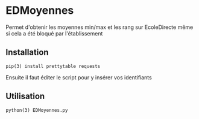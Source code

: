# EDMoyennes
Permet d'obtenir les moyennes min/max et les rang sur EcoleDirecte même si cela a été bloqué par l'établissement

## Installation
```
pip(3) install prettytable requests
```
Ensuite il faut éditer le script pour y insérer vos identifiants

## Utilisation
```
python(3) EDMoyennes.py
```

